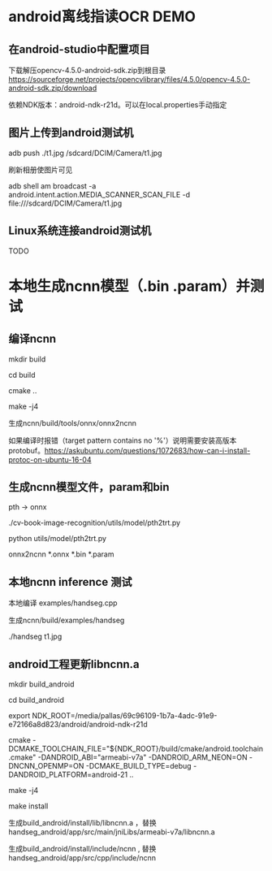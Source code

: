 # android离线指读OCR DEMO

## 在android-studio中配置项目

下载解压opencv-4.5.0-android-sdk.zip到根目录
https://sourceforge.net/projects/opencvlibrary/files/4.5.0/opencv-4.5.0-android-sdk.zip/download

依赖NDK版本：android-ndk-r21d。可以在local.properties手动指定

## 图片上传到android测试机

adb push ./t1.jpg /sdcard/DCIM/Camera/t1.jpg

刷新相册使图片可见

adb shell am broadcast -a android.intent.action.MEDIA_SCANNER_SCAN_FILE -d file:///sdcard/DCIM/Camera/t1.jpg

## Linux系统连接android测试机

TODO


# 本地生成ncnn模型（.bin .param）并测试

## 编译ncnn

mkdir build

cd build

cmake ..

make -j4

生成ncnn/build/tools/onnx/onnx2ncnn

如果编译时报错（target pattern contains no '%'）说明需要安装高版本protobuf。https://askubuntu.com/questions/1072683/how-can-i-install-protoc-on-ubuntu-16-04

## 生成ncnn模型文件，param和bin

pth -> onnx

./cv-book-image-recognition/utils/model/pth2trt.py

python utils/model/pth2trt.py

onnx2ncnn *.onnx *.bin *.param

## 本地ncnn inference 测试

本地编译 examples/handseg.cpp

生成ncnn/build/examples/handseg

./handseg t1.jpg

## android工程更新libncnn.a

mkdir build_android

cd build_android

export NDK_ROOT=/media/pallas/69c96109-1b7a-4adc-91e9-e72166a8d823/android/android-ndk-r21d

cmake -DCMAKE_TOOLCHAIN_FILE="${NDK_ROOT}/build/cmake/android.toolchain.cmake"     -DANDROID_ABI="armeabi-v7a" -DANDROID_ARM_NEON=ON  -DNCNN_OPENMP=ON -DCMAKE_BUILD_TYPE=debug -DANDROID_PLATFORM=android-21 ..

make -j4

make install

生成build_android/install/lib/libncnn.a ，替换 handseg_android/app/src/main/jniLibs/armeabi-v7a/libncnn.a

生成build_android/install/include/ncnn , 替换handseg_android/app/src/cpp/include/ncnn


